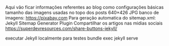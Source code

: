 Aqui vão ficar informações referentes ao blog como configurações básicas
tamanho das imagens usadas no topo dos posts 640×426 JPG
banco de imagens:
https://pixabay.com
Para geração automatica do sitemap.xml:
Jekyll Sitemap Generator Plugin
Compartilhar os artigos nas midias sociais
https://superdevresources.com/share-buttons-jekyll/

executar Jekyll localmente para testes
bundle exec jekyll serve